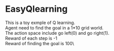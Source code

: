# EasyQlearning
This is a toy exmple of Q learning.\
Agent need to find the goal in a 1*10 grid world.\
The action space include go left(0) and go right(1).\
Reward of each step is -1\
Reward of finding the goal is 100\
